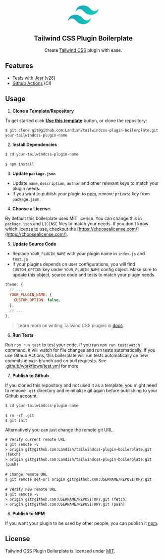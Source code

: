<p align="center">  
  <img width="100" src="./tailwindcss-logo.svg" alt="Tailwind CSS logo">
</p>

<h2 align="center">Tailwind CSS Plugin Boilerplate</h2>

<p align="center">
  Create <a href="https://tailwindcss.com">Tailwind CSS</a> plugin with ease.
</p>

## Features

- Tests with [Jest](https://jestjs.io/) (v26)
- [Github Actions](https://github.com/features/actions) (CI)

## Usage

1. **Clone a Template/Repository**

To get started click [**Use this template**](https://github.com/Landish/tailwindcss-plugin-boilerplate/generate) button, or clone the repository:

```
$ git clone git@github.com:Landish/tailwindcss-plugin-boilerplate.git your-tailwindcss-plugin-name
```

2. **Install Dependencies**

```
$ cd your-tailwindcss-plugin-name

$ npm install
```

3. **Update `package.json`**

- Update `name`, `description`, `author` and other relevant keys to match your plugin needs.
- If you want to publish your plugin to [npm](https://www.npmjs.com/), remove `private` key from `package.json`.

4. **Choose a License**

By default this boilerplate uses MIT license. You can change this in `package.json` and `LICENSE` files to match your needs. If you don't know which license to use, checkout the [https://choosealicense.com/](https://choosealicense.com/).

5. **Update Source Code**

- Replace `YOUR_PLUGIN_NAME` with your plugin name in `index.js` and `test.js`
- If your plugins depends on user configurations, you will find `CUSTOM_OPTION` key under `YOUR_PLUGIN_NAME` config object. Make sure to update this object, source code and tests to match your plugin needs.

```js
theme: {
  // ...
  YOUR_PLUGIN_NAME: {
    CUSTOM_OPTION: false,
  },
  // ...
},
```

> Learn more on writing Tailwind CSS plugins in [docs](https://tailwindcss.com/docs/plugins).

6. **Run Tests**

Run `npm run test` to test your code. If you run `npm run test:watch` command, it will watch for file changes and run tests automatically. If you use Github Actions, this boilerplate will run tests automatically on new commits in `main` branch and on pull requests. See [.github/workflows/test.yml](https://github.com/Landish/tailwindcss-plugin-boilerplate/blob/main/.github/workflows/test.yml) for more.

7. **Publish to Github**

If you cloned this repository and not used it as a template, you might need to remove `.git` directory and reinitialize git again before publishing to your Github account.

```
$ cd your-tailwindcss-plugin-name

$ rm -rf .git
$ git init
```

Alternatively you can just change the remote git URL.

```
# Verify current remote URL
$ git remote -v
> origin git@github.com:Landish/tailwindcss-plugin-boilerplate.git (fetch)
> origin git@github.com:Landish/tailwindcss-plugin-boilerplate.git (push)

# Change remote URL
$ git remote set-url origin git@github.com:USERNAME/REPOSITORY.git

# Verify new remote URL
$ git remote -v
> origin git@github.com:USERNAME/REPOSITORY.git (fetch)
> origin git@github.com:USERNAME/REPOSITORY.git (push)
```

8. **Publish to NPM**

If you want your plugin to be used by other people, you can publish it [npm](https://www.npmjs.com/).

## License

Tailwind CSS Plugin Boilerplate is licensed under [MIT](https://github.com/Landish/tailwindcss-plugin-boilerplate/blob/main/LICENSE).

